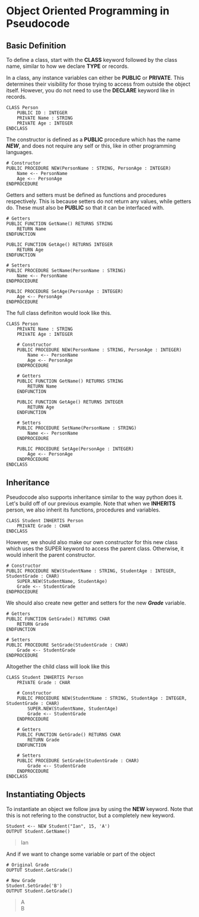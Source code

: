 # Object Oriented Programming in Pseudocode
## Basic Definition

To define a class, start with the **CLASS** keyword followed by the class name, similar to how we declare **TYPE** or records.

In a class, any instance variables can either be **PUBLIC** or **PRIVATE**. This determines their visibility for those trying to access from outside the object itself. However, you do not need to use the **DECLARE** keyword like in records.

```
CLASS Person
    PUBLIC ID : INTEGER
    PRIVATE Name : STRING
    PRIVATE Age : INTEGER
ENDCLASS
```

The constructor is defined as a **PUBLIC** procedure which has the name ***NEW***, and does not require any self or this, like in other programming languages.

```
# Constructor
PUBLIC PROCEDURE NEW(PersonName : STRING, PersonAge : INTEGER)
    Name <-- PersonName
    Age <-- PersonAge
ENDPROCEDURE
```

Getters and setters must be defined as functions and procedures respectively. This is because setters do not return any values, while getters do. These must also be **PUBLIC** so that it can be interfaced with.

```
# Getters
PUBLIC FUNCTION GetName() RETURNS STRING
    RETURN Name
ENDFUNCTION

PUBLIC FUNCTION GetAge() RETURNS INTEGER
    RETURN Age
ENDFUNCTION

# Setters
PUBLIC PROCEDURE SetName(PersonName : STRING)
    Name <-- PersonName
ENDPROCEDURE

PUBLIC PROCEDURE SetAge(PersonAge : INTEGER)
    Age <-- PersonAge
ENDPROCEDURE
```

The full class definiton would look like this.

```
CLASS Person
    PRIVATE Name : STRING
    PRIVATE Age : INTEGER

    # Constructor
    PUBLIC PROCEDURE NEW(PersonName : STRING, PersonAge : INTEGER)
        Name <-- PersonName
        Age <-- PersonAge
    ENDPROCEDURE

    # Getters
    PUBLIC FUNCTION GetName() RETURNS STRING
        RETURN Name
    ENDFUNCTION

    PUBLIC FUNCTION GetAge() RETURNS INTEGER
        RETURN Age
    ENDFUNCTION

    # Setters
    PUBLIC PROCEDURE SetName(PersonName : STRING)
        Name <-- PersonName
    ENDPROCEDURE

    PUBLIC PROCEDURE SetAge(PersonAge : INTEGER)
        Age <-- PersonAge
    ENDPROCEDURE
ENDCLASS
```

## Inheritance

Pseudocode also supports inheritance similar to the way python does it. Let's build off of our previous example. Note that when we **INHERITS** person, we also inherit its functions, procedures and variables.

```
CLASS Student INHERTIS Person
    PRIVATE Grade : CHAR
ENDCLASS
```

However, we should also make our own constructor for this new class which uses the SUPER keyword to access the parent class. Otherwise, it would inherit the parent constructor.

```
# Constructor
PUBLIC PROCEDURE NEW(StudentName : STRING, StudentAge : INTEGER, StudentGrade : CHAR)
    SUPER.NEW(StudentName, StudentAge)
    Grade <-- StudentGrade
ENDPROCEDURE
```

We should also create new getter and setters for the new ***Grade*** variable.

```
# Getters
PUBLIC FUNCTION GetGrade() RETURNS CHAR
    RETURN Grade
ENDFUNCTION

# Setters
PUBLIC PROCEDURE SetGrade(StudentGrade : CHAR)
    Grade <-- StudentGrade
ENDPROCEDURE
```

Altogether the child class will look like this

```
CLASS Student INHERTIS Person
    PRIVATE Grade : CHAR

    # Constructor
    PUBLIC PROCEDURE NEW(StudentName : STRING, StudentAge : INTEGER, StudentGrade : CHAR)
        SUPER.NEW(StudentName, StudentAge)
        Grade <-- StudentGrade
    ENDPROCEDURE

    # Getters
    PUBLIC FUNCTION GetGrade() RETURNS CHAR
        RETURN Grade
    ENDFUNCTION

    # Setters
    PUBLIC PROCEDURE SetGrade(StudentGrade : CHAR)
        Grade <-- StudentGrade
    ENDPROCEDURE
ENDCLASS
```

## Instantiating Objects

To instantiate an object we follow java by using the **NEW** keyword. Note that this is not refering to the constructor, but a completely new keyword.

```
Student <-- NEW Student("Ian", 15, 'A')
OUTPUT Student.GetName()
```

> Ian

And if we want to change some variable or part of the object

```
# Original Grade
OUPTUT Student.GetGrade()

# New Grade
Student.SetGrade('B')
OUTPUT Student.GetGrade()
```

> A\
> B
